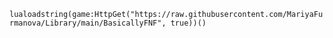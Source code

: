 ```lualoadstring(game:HttpGet("https://raw.githubusercontent.com/MariyaFurmanova/Library/main/BasicallyFNF", true))() ```
